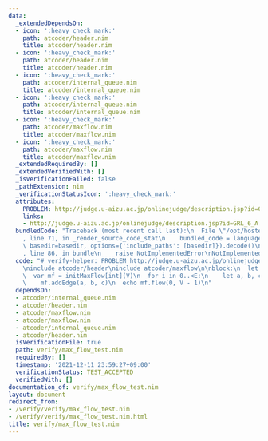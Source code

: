 ```yaml
---
data:
  _extendedDependsOn:
  - icon: ':heavy_check_mark:'
    path: atcoder/header.nim
    title: atcoder/header.nim
  - icon: ':heavy_check_mark:'
    path: atcoder/header.nim
    title: atcoder/header.nim
  - icon: ':heavy_check_mark:'
    path: atcoder/internal_queue.nim
    title: atcoder/internal_queue.nim
  - icon: ':heavy_check_mark:'
    path: atcoder/internal_queue.nim
    title: atcoder/internal_queue.nim
  - icon: ':heavy_check_mark:'
    path: atcoder/maxflow.nim
    title: atcoder/maxflow.nim
  - icon: ':heavy_check_mark:'
    path: atcoder/maxflow.nim
    title: atcoder/maxflow.nim
  _extendedRequiredBy: []
  _extendedVerifiedWith: []
  _isVerificationFailed: false
  _pathExtension: nim
  _verificationStatusIcon: ':heavy_check_mark:'
  attributes:
    PROBLEM: http://judge.u-aizu.ac.jp/onlinejudge/description.jsp?id=GRL_6_A
    links:
    - http://judge.u-aizu.ac.jp/onlinejudge/description.jsp?id=GRL_6_A
  bundledCode: "Traceback (most recent call last):\n  File \"/opt/hostedtoolcache/Python/3.10.1/x64/lib/python3.10/site-packages/onlinejudge_verify/documentation/build.py\"\
    , line 71, in _render_source_code_stat\n    bundled_code = language.bundle(stat.path,\
    \ basedir=basedir, options={'include_paths': [basedir]}).decode()\n  File \"/opt/hostedtoolcache/Python/3.10.1/x64/lib/python3.10/site-packages/onlinejudge_verify/languages/nim.py\"\
    , line 86, in bundle\n    raise NotImplementedError\nNotImplementedError\n"
  code: "# verify-helper: PROBLEM http://judge.u-aizu.ac.jp/onlinejudge/description.jsp?id=GRL_6_A\n\
    \ninclude atcoder/header\ninclude atcoder/maxflow\n\nblock:\n  let V, E = nextInt()\n\
    \  var mf = initMaxFlow[int](V)\n  for i in 0..<E:\n    let a, b, c = nextInt()\n\
    \    mf.addEdge(a, b, c)\n  echo mf.flow(0, V - 1)\n"
  dependsOn:
  - atcoder/internal_queue.nim
  - atcoder/header.nim
  - atcoder/maxflow.nim
  - atcoder/maxflow.nim
  - atcoder/internal_queue.nim
  - atcoder/header.nim
  isVerificationFile: true
  path: verify/max_flow_test.nim
  requiredBy: []
  timestamp: '2021-12-11 23:59:27+09:00'
  verificationStatus: TEST_ACCEPTED
  verifiedWith: []
documentation_of: verify/max_flow_test.nim
layout: document
redirect_from:
- /verify/verify/max_flow_test.nim
- /verify/verify/max_flow_test.nim.html
title: verify/max_flow_test.nim
---
```

